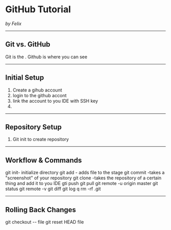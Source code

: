 # GitHub Tutorial

_by Felix_

---
## Git vs. GitHub

Git is the . Github is where you can see

---
## Initial Setup
1. Create a gihub account 
2. login to the github accont
3. link the account to you IDE with SSH key
4. 


---
## Repository Setup

1. Git init to create repository

---
## Workflow & Commands

git init- initialize directory
git add - adds file to the stage
git commit -takes a "screenshot" of your repository
git clone -takes the repository of a certain thing and add it to you IDE
gti push
git pull
git remote -u origin master
git status
git remote -v
git diff
git log
q
rm -rf .git

---
## Rolling Back Changes
git checkout -- file
git reset HEAD file